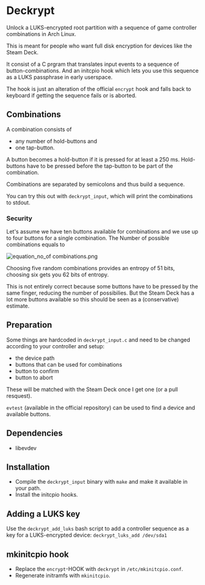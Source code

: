 # Deckrypt
Unlock a LUKS-encrypted root partition with a sequence of game controller combinations in Arch Linux.

This is meant for people who want full disk encryption for devices like the Steam Deck.

It consist of a C prgram that translates input events to a sequence of button-combinations. And an initcpio hook which lets you use this sequence as a LUKS passphrase in early userspace.

The hook is just an alteration of the official `encrypt` hook and falls back to keyboard if getting the sequence fails or is aborted.

## Combinations
A combination consists of
* any number of hold-buttons and
* one tap-button.

A button becomes a hold-button if it is pressed for at least a 250 ms. Hold-buttons have to be pressed before the tap-button to be part of the combination.

Combinations are separated by semicolons and thus build a sequence.

You can try this out with `deckrypt_input`, which will print the combinations to stdout.

### Security
Let's assume we have ten buttons available for combinations and we use up to four buttons for a single combination. The Number of possible combinations equals to

![equation_no_of combinations.png](https://user-images.githubusercontent.com/48184470/154338092-4494df71-c916-49b5-8422-7626607abf99.png)


Choosing five random combinations provides an entropy of 51 bits, choosing six gets you 62 bits of entropy.

This is not entirely correct because some buttons have to be pressed by the same finger, reducing the number of possibilies. But the Steam Deck has a lot more buttons available so this should be seen as a (conservative) estimate.

## Preparation
Some things are hardcoded in `deckrypt_input.c` and need to be changed according to your controller and setup:
* the device path
* buttons that can be used for combinations
* button to confirm
* button to abort

These will be matched with the Steam Deck once I get one (or a pull resquest).

`evtest` (available in the official repository) can be used to find a device and available buttons.

## Dependencies
* libevdev

## Installation
* Compile the `deckrypt_input` binary with `make` and make it available in your path.
* Install the initcpio hooks.

## Adding a LUKS key
Use the `deckrypt_add_luks` bash script to add a controller sequence as a key for a LUKS-encrypted device: `deckrypt_luks_add /dev/sda1`

## mkinitcpio hook
* Replace the `encrypt`-HOOK with `deckrypt` in `/etc/mkinitcpio.conf`.
* Regenerate initramfs with `mkinitcpio`.

